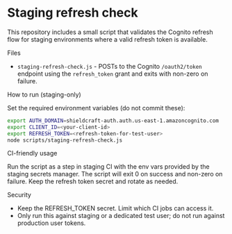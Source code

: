 Staging refresh check
=====================

This repository includes a small script that validates the Cognito refresh
flow for staging environments where a valid refresh token is available.

Files
- `staging-refresh-check.js`  -  POSTs to the Cognito `/oauth2/token` endpoint
  using the `refresh_token` grant and exits with non-zero on failure.

How to run (staging-only)

Set the required environment variables (do not commit these):

```bash
export AUTH_DOMAIN=shieldcraft-auth.auth.us-east-1.amazoncognito.com
export CLIENT_ID=<your-client-id>
export REFRESH_TOKEN=<refresh-token-for-test-user>
node scripts/staging-refresh-check.js
```

CI-friendly usage

Run the script as a step in staging CI with the env vars provided by the
staging secrets manager. The script will exit 0 on success and non-zero on
failure. Keep the refresh token secret and rotate as needed.

Security
- Keep the REFRESH_TOKEN secret. Limit which CI jobs can access it.
- Only run this against staging or a dedicated test user; do not run against
  production user tokens.
